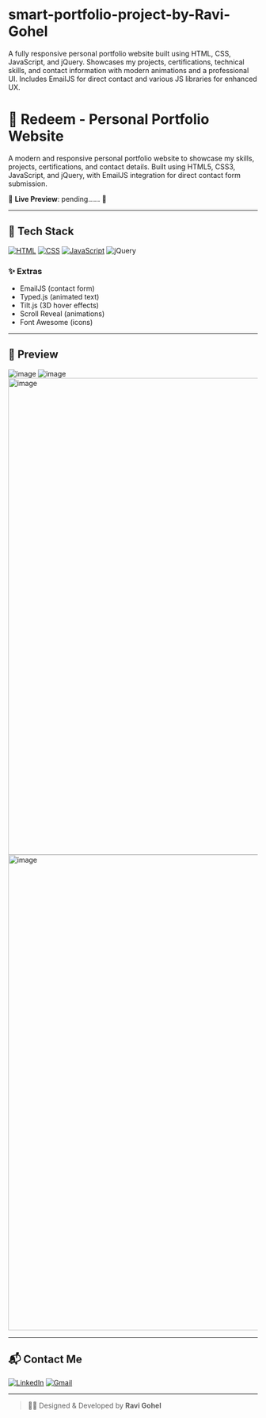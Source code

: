 # smart-portfolio-project-by-Ravi-Gohel
A fully responsive personal portfolio website built using HTML, CSS, JavaScript, and jQuery. Showcases my projects, certifications, technical skills, and contact information with modern animations and a professional UI. Includes EmailJS for direct contact and various JS libraries for enhanced UX.

# 💼 Redeem - Personal Portfolio Website

A modern and responsive personal portfolio website to showcase my skills, projects, certifications, and contact details. Built using HTML5, CSS3, JavaScript, and jQuery, with EmailJS integration for direct contact form submission.

🔗 **Live Preview**: pending...... 🚀

---

## 📌 Tech Stack
[![HTML](https://img.shields.io/badge/HTML5-%23E34F26?style=for-the-badge&logo=html5&logoColor=white)](#)
[![CSS](https://img.shields.io/badge/CSS3-%231572B6?style=for-the-badge&logo=css3&logoColor=white)](#)
[![JavaScript](https://img.shields.io/badge/JavaScript-%23F7DF1E?style=for-the-badge&logo=javascript&logoColor=black)](#)
![jQuery](https://img.shields.io/badge/jQuery-%230769AD.svg?style=for-the-badge&logo=jquery&logoColor=white)

### ✨ Extras
- EmailJS (contact form)
- Typed.js (animated text)
- Tilt.js (3D hover effects)
- Scroll Reveal (animations)
- Font Awesome (icons)

---

## 📸 Preview
![image](https://github.com/user-attachments/assets/a061b1be-4fbc-411d-822c-ee23cd4da446)
![image](https://github.com/user-attachments/assets/68a7d931-bf9b-4707-aca3-5d838c93687a)
<img width="960" alt="image" src="https://github.com/user-attachments/assets/d4d00c40-2a6c-4e19-917b-df855fd83ff6" />
<img width="958" alt="image" src="https://github.com/user-attachments/assets/c27413b5-1605-48e7-bad5-637596ed6fc8" />


---

## 📬 Contact Me

[![LinkedIn](https://img.shields.io/badge/LinkedIn-0077B5?style=for-the-badge&logo=linkedin&logoColor=white)](https://www.linkedin.com/in/ravi-gohel-733172245/)
[![Gmail](https://img.shields.io/badge/Gmail-D14836?style=for-the-badge&logo=gmail&logoColor=white)](mailto:ravi.n.gohel811@gmail.com)

---

> 👨‍💻 Designed & Developed by **Ravi Gohel**
